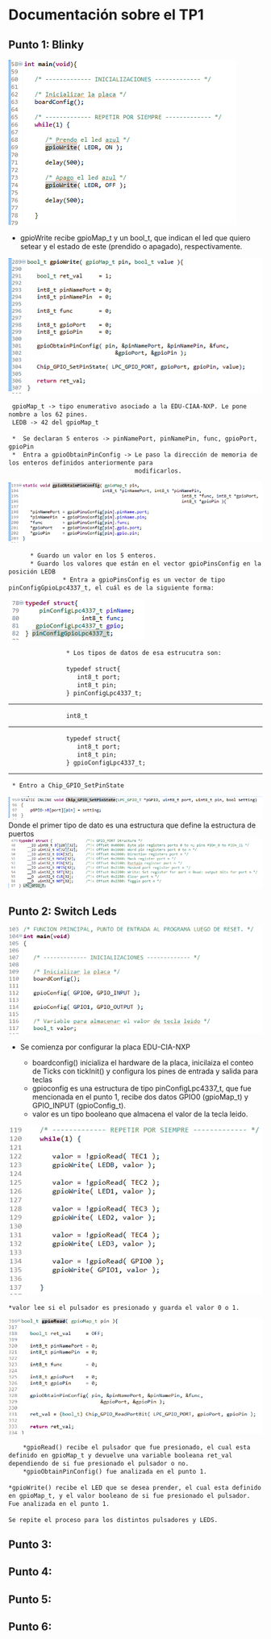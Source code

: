 # Documentación sobre el TP1

## Punto 1: Blinky

![](https://github.com/Hitalio/TP1/blob/master/images/main.PNG)

* gpioWrite recibe gpioMap_t y un bool_t, que indican el led que quiero setear y el estado de este (prendido o apagado), respectivamente.

![](https://github.com/Hitalio/TP1/blob/master/images/gpioWrite.PNG)
 
     gpioMap_t -> tipo enumerativo asociado a la EDU-CIAA-NXP. Le pone nombre a los 62 pines. 
     LEDB -> 42 del gpioMap_t   

     *  Se declaran 5 enteros -> pinNamePort, pinNamePin, func, gpioPort, gpioPin
     *  Entra a gpioObtainPinConfig -> Le paso la dirección de memoria de los enteros definidos anteriormente para 
                                       modificarlos.

![](https://github.com/Hitalio/TP1/blob/master/images/gpioObtainPinConfig.PNG)

          * Guardo un valor en los 5 enteros.
          * Guardo los valores que están en el vector gpioPinsConfig en la posición LEDB
                   * Entra a gpioPinsConfig es un vector de tipo pinConfigGpioLpc4337_t, el cuál es de la siguiente forma:

![](https://github.com/Hitalio/TP1/blob/master/images/pinConfigGpioLpc4337_t.PNG)

                    * Los tipos de datos de esa estrucutra son:

                    typedef struct{
                       int8_t port;
                       int8_t pin;
                    } pinConfigLpc4337_t;
------------------------------------------------------------------------
                    int8_t
------------------------------------------------------------------------
                    typedef struct{
                       int8_t port;
                       int8_t pin;
                    } gpioConfigLpc4337_t;
------------------------------------------------------------------------

     * Entro a Chip_GPIO_SetPinState

![](https://github.com/Hitalio/TP1/blob/master/images/Chip_GPIO_SetPinState.PNG)
            Donde el primer tipo de dato es una estructura que define la estructura de puertos
![](https://github.com/Hitalio/TP1/blob/master/images/LPC_GPIO_T.PNG)


## Punto 2: Switch Leds

![](https://github.com/Hitalio/TP1/blob/master/images/main_switch_leds1.PNG)

* Se comienza por configurar la placa EDU-CIA-NXP

	* boardconfig() inicializa el hardware de la placa, inicilaiza el conteo de Ticks con tickInit() y configura los pines de entrada y salida para teclas
	* gpioconfig es una estructura de tipo pinConfigLpc4337_t, que fue mencionada en el punto 1, recibe dos datos GPIO0 (gpioMap_t) y GPIO_INPUT (gpioConfig_t).
	* valor es un tipo booleano que almacena el valor de la tecla leido.

![](https://github.com/Hitalio/TP1/blob/master/images/main_switch_leds2.PNG)

	*valor lee si el pulsador es presionado y guarda el valor 0 o 1.

![](https://github.com/Hitalio/TP1/blob/master/images/gpioRead.PNG)

		*gpioRead() recibe el pulsador que fue presionado, el cual esta definido en gpioMap_t y devuelve una variable booleana ret_val dependiendo de si fue presionado el pulsador o no.
		*gpioObtainPinConfig() fue analizada en el punto 1.

	*gpioWrite() recibe el LED que se desea prender, el cual esta definido en gpioMap_t, y el valor booleano de si fue presionado el pulsador. Fue analizada en el punto 1.

	Se repite el proceso para los distintos pulsadores y LEDS.

## Punto 3:

## Punto 4:

## Punto 5:

## Punto 6:
